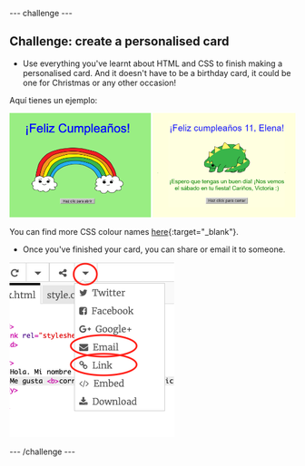 \--- challenge \---

## Challenge: create a personalised card

+ Use everything you've learnt about HTML and CSS to finish making a personalised card. And it doesn't have to be a birthday card, it could be one for Christmas or any other occasion!

Aquí tienes un ejemplo:

![captura de pantalla](images/birthday-final.png)

You can find more CSS colour names [here](http://jumpto.cc/colours){:target="_blank"}.

+ Once you've finished your card, you can share or email it to someone.

![captura de pantalla](images/birthday-share.png)

\--- /challenge \---